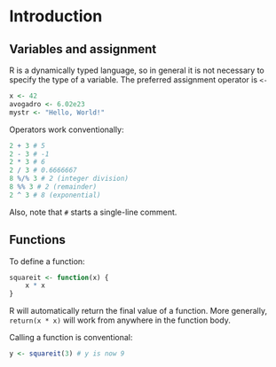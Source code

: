 # Introduction

## Variables and assignment

R is a dynamically typed language, so in general it is not necessary to specify the type of a variable. The preferred assignment operator is `<-` 

```R
x <- 42
avogadro <- 6.02e23
mystr <- "Hello, World!"
```

Operators work conventionally:
```R
2 + 3 # 5
2 - 3 # -1
2 * 3 # 6
2 / 3 # 0.6666667
8 %/% 3 # 2 (integer division)
8 %% 3 # 2 (remainder)
2 ^ 3 # 8 (exponential)
```

Also, note that `#` starts a single-line comment.

## Functions

To define a function:

```R
squareit <- function(x) {
    x * x
}
```

R will automatically return the final value of a function. More generally, `return(x * x)` will work from anywhere in the function body.

Calling a function is conventional:

```R
y <- squareit(3) # y is now 9
```